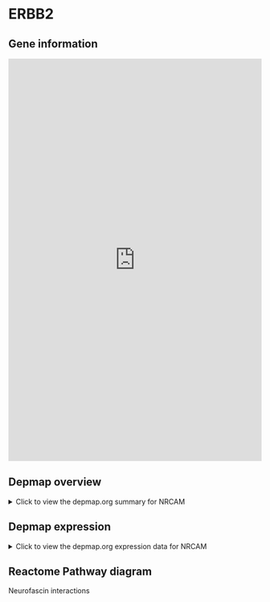 <h1>ERBB2</h1>

<h2>Gene information</h2>
<iframe src="https://depmap.org/portal/gene/NRCAM?tab=about" style="border:none;width:100%;height:800px"></iframe>

<h2>Depmap overview</h2>
<details>
  <summary>Click to view the depmap.org summary for NRCAM</summary>
  <iframe src="https://depmap.org/portal/gene/NRCAM?tab=overview" style="border:none;width:100%;height:800px"></iframe>
</details>

<h2>Depmap expression</h2>
<details>
  <summary>Click to view the depmap.org expression data for NRCAM</summary>
  <iframe src="https://depmap.org/portal/gene/NRCAM?tab=characterization" style="border:none;width:100%;height:800px"></iframe>
</details>



<h2>Reactome Pathway diagram</h2>
Neurofascin interactions
<div id="diagramHolder"></div>

<script>
    //Creating the Reactome Diagram widget
    //Take into account a proxy needs to be set up in your server side pointing to www.reactome.org
    function onReactomeDiagramReady(){  //This function is automatically called when the widget code is ready to be used
        var diagram = Reactome.Diagram.create({
            "placeHolder" : "diagramHolder",
            "width" : 900,
            "height" : 500
        });

        //Initialising it to the "Hemostasis" pathway
        diagram.loadDiagram("R-HSA-447043");

        //Adding different listeners

        diagram.onDiagramLoaded(function (loaded) {
            console.info("Loaded ", loaded);
            diagram.flagItems("BAD");
	    diagram.flagItems("Q92934");
            if (loaded == "R-HSA-447043") diagram.selectItem("R-HSA-447043");
        });

     }
</script>



